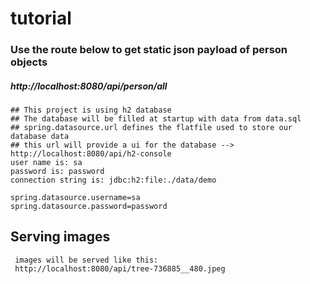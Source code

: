# tutorial

### Use the route below to get static json payload of person objects
##### http://localhost:8080/api/person/all

    ## This project is using h2 database 
    ## The database will be filled at startup with data from data.sql
    ## spring.datasource.url defines the flatfile used to store our database data
    ## this url will provide a ui for the database -->
    http://localhost:8080/api/h2-console
    user name is: sa
    password is: password
    connection string is: jdbc:h2:file:./data/demo

    spring.datasource.username=sa
    spring.datasource.password=password

## Serving images
     images will be served like this:
     http://localhost:8080/api/tree-736885__480.jpeg

    